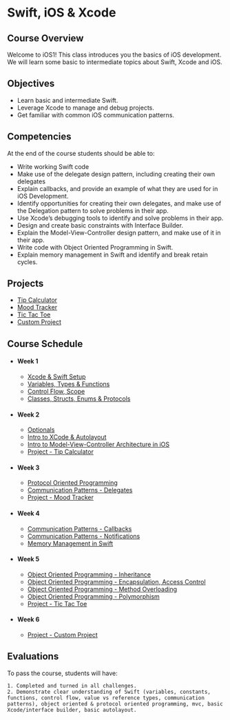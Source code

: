 # Swift, iOS & Xcode

## Course Overview

Welcome to iOS1! This class introduces you the basics of iOS development. We will learn some basic to intermediate topics about Swift, Xcode and iOS.

## Objectives

- Learn basic and intermediate Swift.
- Leverage Xcode to manage and debug projects.
- Get familiar with common iOS communication patterns.

## Competencies

At the end of the course students should be able to:

- Write working Swift code
- Make use of the delegate design pattern, including creating their own delegates
- Explain callbacks, and provide an example of what they are used for in iOS Development.  
- Identify opportunities for creating their own delegates, and make use of the Delegation pattern to solve problems in their app. 
- Use Xcode’s debugging tools to identify and solve problems in their app. 
- Design and create basic constraints with Interface Builder. 
- Explain the Model-View-Controller design pattern, and make use of it in their app.  
- Write code with Object Oriented Programming in Swift.
- Explain memory management in Swift and identify and break retain cycles.

## Projects

- [Tip Calculator](Project-Tip-Calculator)
- [Mood Tracker](Project-Mood-Tracker)
- [Tic Tac Toe](Project-Tic-Tac-Toe)
- [Custom Project](Custom-Project)

## Course Schedule

- #### Week 1
    - [Xcode & Swift Setup](01-Xcode-Swift-Setup)
    - [Variables, Types & Functions](02-Variables)
    - [Control Flow, Scope](03-Control-Flow-&-Pattern-Matching)
    - [Classes, Structs, Enums & Protocols](04-Swift-Types)

- #### Week 2
    - [Optionals](05-Optionals)
    - [Intro to XCode & Autolayout](07-Intro-To-XCode-&-Autolayout)
    - [Intro to Model-View-Controller Architecture in iOS](08-Intro-to-MVC-iOS)
    - [Project - Tip Calculator](Project-Tip-Calculator)

- #### Week 3
    - [Protocol Oriented Programming](09-Protocol-Oriented-Programming)
    - [Communication Patterns - Delegates](09-Communication-Patterns-Delegates)
    - [Project - Mood Tracker](Project-Mood-Tracker)

- #### Week 4
    - [Communication Patterns - Callbacks](10-Communication-Patterns-Callbacks)
    - [Communication Patterns - Notifications](11-Communication-Patterns-Notifications)
    - [Memory Management in Swift](06-Memory-Management)

- #### Week 5
    - [Object Oriented Programming - Inheritance](12-OOP-Inheritance)
    - [Object Oriented Programming - Encapsulation, Access Control](06-OOP-Encapsulation)
    - [Object Oriented Programming - Method Overloading](06-Method-Overloading)
    - [Object Oriented Programming - Polymorphism](06-OOP-Polymorphism)
    - [Project - Tic Tac Toe](Project-Tic-Tac-Toe)

- #### Week 6
    - [Project - Custom Project](Custom-Project)

## Evaluations

To pass the course, students will have:

    1. Completed and turned in all challenges.
    2. Demonstrate clear understanding of Swift (variables, constants, functions, control flow, value vs reference types, communication patterns), object oriented & protocol oriented programming, mvc, basic
    Xcode/interface builder, basic autolayout.
